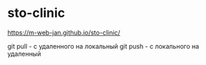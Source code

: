 # sto-clinic

https://m-web-jan.github.io/sto-clinic/

git pull - с удаленного на локальный
git push - с локального на удаленный 
